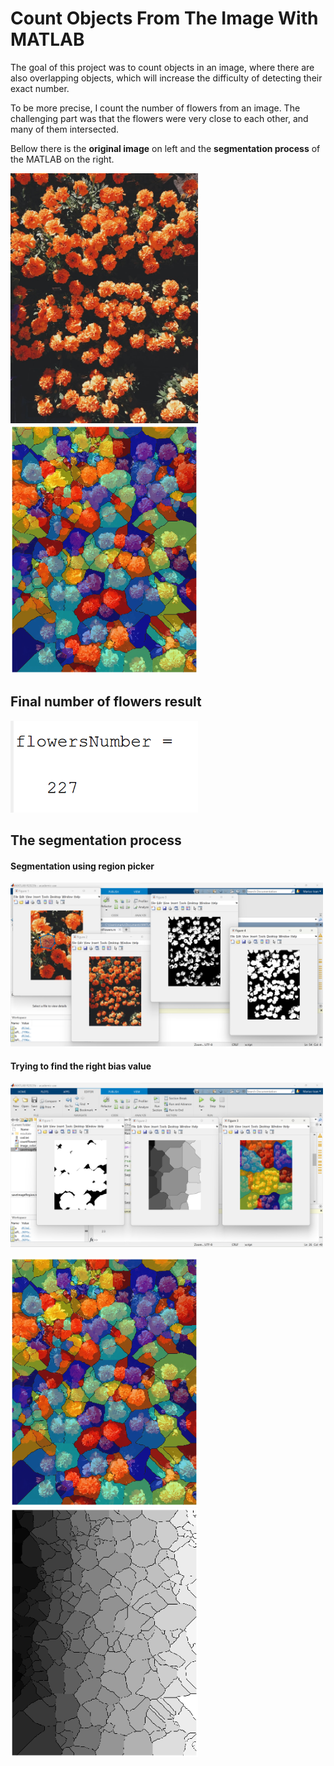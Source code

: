 # Count Objects From The Image With MATLAB

<p>The goal of this project was to count objects in an image, where there are also overlapping objects, which will increase the difficulty of detecting their exact number.</p>
<p>To be more precise, I count the number of flowers from an image. The challenging part was that the flowers were very close to each other, and many of them intersected.</p>

<p>Bellow there is the <b>original image</b> on left and the <b>segmentation process</b> of the MATLAB on the right.</p>

<p>
  <img src="images/flowers_image.jpg" alt="In process" width="300"/>
  <img src="results/separated_flowers_regions.png" alt="In process" width="300"/>
</p>

## Final number of flowers result
<img src="results/number_of_flowers_result.png" alt="In process" width="300"/>

## The segmentation process

#### Segmentation using region picker
<img src="results/segmentation_using_region_picker.png" alt="In process" width="500"/>

#### Trying to find the right bias value
<img src="results/find_the_right_bias_value.png" alt="In process" width="500"/>

<p>
  <img src="results/separated_flowers_regions.png" alt="In process" width="300"/>
  <img src="results/separation_of_flowers_in_gray.png" alt="In process" width="300"/>
</p>
